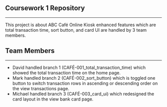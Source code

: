 ## Coursework 1 Repository
---
This project is about ABC Café Online Kiosk enhanced features which are total transaction time, sort button, and card UI are handled by 3 team members. 


## Team Members
---
* David handled branch 1 (CAFÉ-001_total_transaction_time) which showed the total transaction time on the home page.
* Mark handled branch 2 (CAFÉ-002_sort_button) which is toggled one button to switch transaction rows in ascending or descending order on the view transactions page.
* Michael handled branch 3 (CAFÉ-003_card_ui) which redesigned the card layout in the view bank card page.
